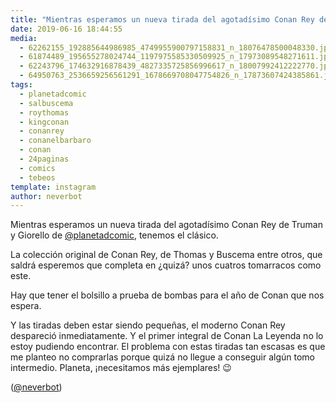 ```yaml
---
title: "Mientras esperamos un nueva tirada del agotadísimo Conan Rey de Truman y Giorello de @planetadcomic, tenemos el clásico"
date: 2019-06-16 18:44:55
media: 
  - 62262155_192885644986985_4749955900797158831_n_18076478500048330.jpg
  - 61874489_195655278024744_1197975585330509925_n_17973089548271611.jpg
  - 62243796_174632916878439_4827335725856996617_n_18007992412222770.jpg
  - 64950763_2536659256561291_1678669708047754826_n_17873607424385861.jpg
tags: 
  - planetadcomic
  - salbuscema
  - roythomas
  - kingconan
  - conanrey
  - conanelbarbaro
  - conan
  - 24paginas
  - comics
  - tebeos
template: instagram
author: neverbot
---
```


Mientras esperamos un nueva tirada del agotadísimo Conan Rey de Truman y Giorello de [@planetadcomic](https://instagram.com/planetadcomic), tenemos el clásico.


La colección original de Conan Rey, de Thomas y Buscema entre otros, que saldrá esperemos que completa en ¿quizá? unos cuatros tomarracos como este.


Hay que tener el bolsillo a prueba de bombas para el año de Conan que nos espera.


Y las tiradas deben estar siendo pequeñas, el moderno Conan Rey despareció inmediatamente. Y el primer integral de Conan La Leyenda no lo estoy pudiendo encontrar. El problema con estas tiradas tan escasas es que me planteo no comprarlas porque quizá no llegue a conseguir algún tomo intermedio. Planeta, ¡necesitamos más ejemplares! 😉


([@neverbot](https://instagram.com/neverbot))



